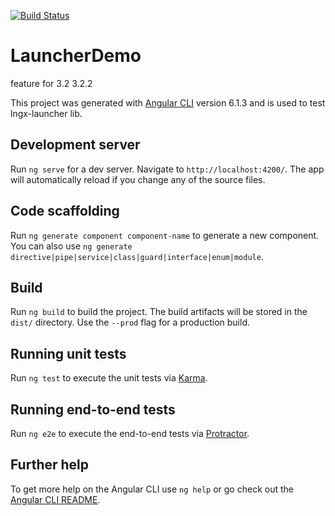 [![Build Status](https://semaphoreci.com/api/v1/corinnekrych/launcher-demo/branches/master/badge.svg)](https://semaphoreci.com/corinnekrych/launcher-demo)
# LauncherDemo

feature for 3.2
3.2.2

This project was generated with [Angular CLI](https://github.com/angular/angular-cli) version 6.1.3 and is used to test lngx-launcher lib.

## Development server

Run `ng serve` for a dev server. Navigate to `http://localhost:4200/`. The app will automatically reload if you change any of the source files.

## Code scaffolding

Run `ng generate component component-name` to generate a new component. You can also use `ng generate directive|pipe|service|class|guard|interface|enum|module`.

## Build

Run `ng build` to build the project. The build artifacts will be stored in the `dist/` directory. Use the `--prod` flag for a production build.

## Running unit tests

Run `ng test` to execute the unit tests via [Karma](https://karma-runner.github.io).

## Running end-to-end tests

Run `ng e2e` to execute the end-to-end tests via [Protractor](http://www.protractortest.org/).

## Further help

To get more help on the Angular CLI use `ng help` or go check out the [Angular CLI README](https://github.com/angular/angular-cli/blob/master/README.md).

